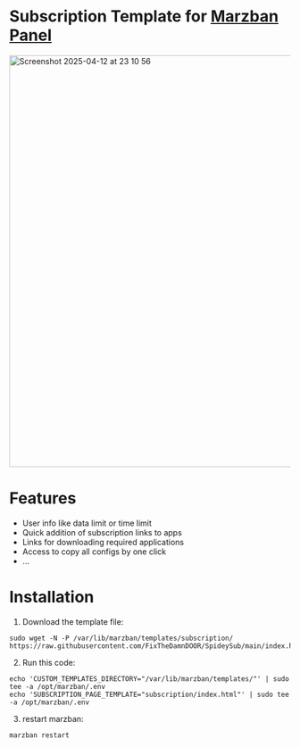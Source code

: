 # Subscription Template for [Marzban Panel](https://github.com/Gozargah/Marzban)

<img width="738" alt="Screenshot 2025-04-12 at 23 10 56" src="https://github.com/user-attachments/assets/283c09f2-c636-46cf-999a-6d940dbabb62" />

# Features
  * User info like data limit or time limit
  * Quick addition of subscription links to apps
  * Links for downloading required applications
  * Access to copy all configs by one click
  * ...

# Installation
1. Download the template file:
```
sudo wget -N -P /var/lib/marzban/templates/subscription/ https://raw.githubusercontent.com/FixTheDamnDOOR/SpideySub/main/index.html
```
2. Run this code:
```
echo 'CUSTOM_TEMPLATES_DIRECTORY="/var/lib/marzban/templates/"' | sudo tee -a /opt/marzban/.env
echo 'SUBSCRIPTION_PAGE_TEMPLATE="subscription/index.html"' | sudo tee -a /opt/marzban/.env
```
3. restart marzban:
```
marzban restart
```

